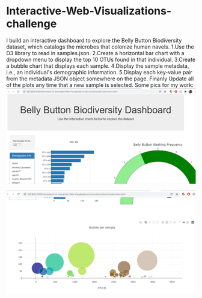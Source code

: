 # Interactive-Web-Visualizations-challenge

I build an interactive dashboard to explore the Belly Button Biodiversity dataset, which catalogs the microbes that colonize human navels.
1.Use the D3 library to read in samples.json.
2.Create a horizontal bar chart with a dropdown menu to display the top 10 OTUs found in that individual.
3.Create a bubble chart that displays each sample.
4.Display the sample metadata, i.e., an individual's demographic information.
5.Display each key-value pair from the metadata JSON object somewhere on the page.
Finanly Update all of the plots any time that a new sample is selected.
Some pics for my work:
![png!](homework-14-screenshot1.png)

![p!](homework-14-screenshot2.png)

